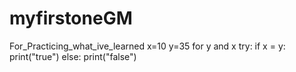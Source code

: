 # myfirstoneGM
For_Practicing_what_ive_learned
x=10
y=35
for y and x try:
   if x = y:
      print("true")
   else:
      print("false")
      
